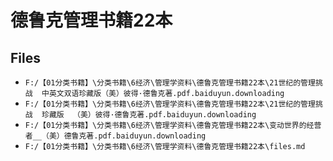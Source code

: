 # 德鲁克管理书籍22本

## Files

- `F:/【01分类书籍】\分类书籍\6经济\管理学资料\德鲁克管理书籍22本\21世纪的管理挑战  中英文双语珍藏版（美）彼得·德鲁克著.pdf.baiduyun.downloading`
- `F:/【01分类书籍】\分类书籍\6经济\管理学资料\德鲁克管理书籍22本\21世纪的管理挑战  珍藏版  （美）彼得·德鲁克著.pdf.baiduyun.downloading`
- `F:/【01分类书籍】\分类书籍\6经济\管理学资料\德鲁克管理书籍22本\变动世界的经营者__（美）德鲁克著.pdf.baiduyun.downloading`
- `F:/【01分类书籍】\分类书籍\6经济\管理学资料\德鲁克管理书籍22本\files.md`
